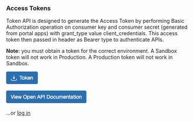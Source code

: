 ### Access Tokens

Token API is designed to generate the Access Token by performing Basic Authorization operation on consumer key and consumer secret (generated from portal apps) with grant_type value client_credentials. This access token then passed in header as Bearer type to authenticate APIs.

**Note:** you must obtain a token for the correct environment.  A Sandbox token will not work in Production. A Production token will not work in Sandbox.


[![Token](assets/images/token-button.png)](https://card-dit1-dsp.apimz.onefiserv.net:8079/tou/2637/915)

  
      
[![View Open API Documentation](assets/images/view-open-api-documentation.png)](https://card-dit1-dsp.apimz.onefiserv.net:8079/apis/token)

    
        
...or [log in](https://card-dit1-dsp.apimz.onefiserv.net:8079/user/login)
